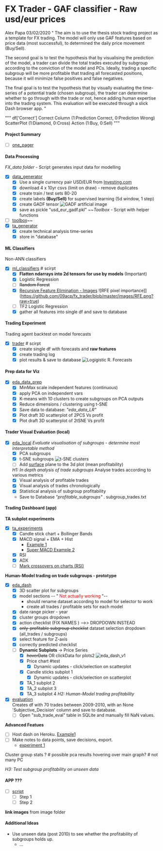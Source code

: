 # FX Trader - GAF classifier - Raw usd/eur prices
Alex Papa 03/02/2020
"
The aim is to use the thesis stock trading project as a template for FX trading. The model will only use GAF features based on price data (most successful), to determined the daily price movement (Buy/Sell).

The second goal is to test the hypothesis that by visualising the prediction of the model, a trader can divide the total trades executed by subgroup according to the conviction of the model and PCs. Ideally, trading a specific subgroup will be more profitable that trading all forecasted positions, because it will minimize false positives and false negatives.

The final goal is to test the hypothesis that by visually evaluating the time-series of a potential trade (chosen subgroup), the trader can determine whether to go through with the trade or not, hence adding human expertise into the trading system. This evaluation will be executed through a slick Dash browser app.
"

"""
df['Correct']
Correct Column (1:Prediction Correct, 0:Prediction Wrong)
ScatterPlot (1:Diamond, 0:Cross)
Action (1:Buy, 0:Sell)
"""
#### __Project Summary__
- [ ] [one_pager](https://github.com/09acp/fx_trader/blob/master/one_pager.pptx)

#### __Data Processing__
_FX_data folder_ - Script generates input data for modelling
- [x] [data_generator](https://github.com/09acp/fx_trader/blob/master/FX_data/data_generator.ipynb)
  - [x] Use a single currency pair USD/EUR from [Investing.com](https://www.investing.com/currencies/eur-usd-historical-data)
  - [x] download 4 x 10yr csvs (limit on draw) - remove duplicates
  - [x] create train / test sets 80-20
  - [x] create labels **(Buy/Sell)** for supervised learning (5d window, 1 step)
  - [x] create GADF tensor
    ![GADF artificial image](https://github.com/09acp/fx_trader/blob/master/images/GADF_flat.png?raw=true)
  - [x] save as pickle "usd_eur_gadf.pkl"
~~_Toolbox_ - Script with helper functions
- [ ] [toolbox](link)~~
- [x] [ta_generator](LINK)
  - [x] create technical analysis time-series
  - [x] store in "database"
#### __ML Classifiers__
Non-ANN classifiers
- [x] [ml_classifiers](https://github.com/09acp/fx_trader/blob/master/ml_classifiers.ipynb)  # scirpt
  - [x] **Flatten ndarrays into 2d tensors for use by models** (Important)
  - [x] Logistic Regression
  - [ ] ~~Random Forest~~
  - [x] [Recursive Feature Elimination - Images](https://scikit-learn.org/stable/auto_examples/feature_selection/plot_rfe_digits.html#sphx-glr-auto-examples-feature-selection-plot-rfe-digits-py)
    ![RFE pixel importance]](https://github.com/09acp/fx_trader/blob/master/images/RFE.png?raw=true)
  - [ ] TF2 Logistic Regression
  - [x] gather all features into single df and save to database

#### __Trading Experiment__
Trading agent backtest on model forecasts
- [x] [trader](https://github.com/09acp/fx_trader/blob/master/trader.ipynb)  # scirpt
  - [x] create single df with forecasts and __raw features__
  - [x] create trading log
  - [x] plot results & save to database
    ![Logigistic R. Forecasts](https://github.com/09acp/fx_trader/blob/master/images/trading_logLogisticRegression__Trades.png)
#### __Prep data for Viz__
- [x] [eda_data_prep](https://github.com/09acp/fx_trader/blob/master/eda_data_prep.ipynb)
  - [x] MinMax scale independent features (continuous)
  - [x] apply PCA on independent vars
  - [x] K-means with 10 clusters to create subgroups on PCA outputs
  - [x] Reduce dimensions / clustering using t-SNE
  - [x] Save data to database: _"eda_data_LR"_
  - [x] Plot draft 3D scatterplot of 2PCS Vs profit
  - [x] Plot draft 3D scatterplot of 2tSNE Vs profit

#### __Trader Visual Evaluation (local)__
- [x] [eda_local](https://github.com/09acp/fx_trader/blob/master/eda_local.ipynb)
  _Evaluate visualisation of subgroups - determine most interpretable method_
  - [x] PCA subgroups
  - [x] t-SNE subgroups
    ![t-SNE clusters](https://github.com/09acp/fx_trader/blob/master/images/Cluster%20Subgroups%20(t-SNE).png?raw=true)
  - [ ] Add [surface](https://plot.ly/python/3d-surface-plots/) plane to the 3d plot (mean profitability)

  _H1: In depth analysis of trade subgroups_
  Analyse trades according to various metrics
  - [x] Visual analysis of profitable trades
  - [x] Visual analysis of trades chronologically
  - [x] Statistical analysis of subgroup profitability
  - Save to Database _"profitable_subgroups"_ . subgroup_trades.txt

#### __Trading Dashboard (app)__
__TA subplot experiments__
- [x] [ta_experiments](link)
  - [x] Candle stick chart + Bollinger Bands
  - [x] MACD signal + EMA + Hist  
      - [Example 1](https://plot.ly/~roboluc/18/price-rsi-macd-signal/#plot)
      - [Super MACD Example 2](https://plot.ly/~phil123/28/baba-macd-ema-of-macd-macd-signal-line/#/)
  - [x] RSI
  - [x] ADX
  - [ ] [Mark crossovers on charts (RSI)](https://plot.ly/~roboluc/18/price-rsi-macd-signal/#plot)

__Human-Model trading on trade subgroups - prototype__
- [x] [eda_dash](https://github.com/09acp/fx_trader/blob/master/eda_dash.ipynb)
  - [x] 3D scatter plot for subgroups
  - [x] model sections -- "<font color=red> Not actually working </font>"--
      - should rename dataset according to model for selector to work
      - create all trades / profitable sets for each model
  - [x] date range picker - year
  - [x] cluster groups dropdown
  - [x] action checklist  (FIX NAMES ) -->> DROPDOWN INSTEAD
  - [x] ~~only-profitable subgroup checklist~~
        dataset selection dropdown (all_trades / subgroups)
  - [x] select feature for Z-axis
  - [x] correctly predicted checklist
  - [ ] **Dynamic Subplots** -> Price Series
    - [x] ~~hoverData~~ OR clickData for plots2
      ![eda_dash_v1](https://github.com/09acp/fx_trader/blob/master/images/eda_dash_v1.png?raw=true)
    - [x] Price chart  #test
        - [x] Dynamic updates - click/selection on scatterplot
    - [x] Candle sticks subplot 1
        - [x] Dynamic updates - click/selection on scatterplot
    - [x] TA_1 subplot 2
    - [x] TA_2 subplot 3
    - [x] TA_3 subplot 4
_H2: Human-Model trading profitability_
- [x] [evaluation](LINK)    
  Creates df with 70 trades between 2009-2010, with an None 'Subjective_Decision' column and save to database.
  - [ ] Open "sub_trade_eval" table in SQLite and manually fill NaN values.

__Advanced Featues__
  - [ ] Host dash on Heroku. [Example1](https://dash.plot.ly/deployment)
  - [ ] Make notes to data points, save decisions, export.
      - [experiment 1](https://community.plot.ly/t/saving-changes-in-table/8613)


  Cluster group stats ? # possible
  pca results hovering over main graph?  # not many PC




  _H3: Test subgroup profitability on unseen data_


#### __APP ???__
- [ ] [script](link)
  - [ ] Step 1
  - [ ] Step 2

**link images** from image folder


#### Additional Ideas
- Use unseen data (post 2010) to see whether the profitability of subgroups holds up.
  - ...
